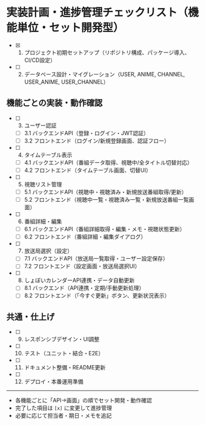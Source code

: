 # 実装計画・進捗管理チェックリスト（機能単位・セット開発型）

- [x] 1. プロジェクト初期セットアップ（リポジトリ構成、パッケージ導入、CI/CD設定）
- [ ] 2. データベース設計・マイグレーション（USER, ANIME, CHANNEL, USER_ANIME, USER_CHANNEL）

## 機能ごとの実装・動作確認

- [ ] 3. ユーザー認証
    - [ ] 3.1 バックエンドAPI（登録・ログイン・JWT認証）
    - [ ] 3.2 フロントエンド（ログイン/新規登録画面、認証フロー）
- [ ] 4. タイムテーブル表示
    - [ ] 4.1 バックエンドAPI（番組データ取得、視聴中/全タイトル切替対応）
    - [ ] 4.2 フロントエンド（タイムテーブル画面、切替UI）
- [ ] 5. 視聴リスト管理
    - [ ] 5.1 バックエンドAPI（視聴中・視聴済み・新規放送番組取得/更新）
    - [ ] 5.2 フロントエンド（視聴中一覧・視聴済み一覧・新規放送番組一覧画面）
- [ ] 6. 番組詳細・編集
    - [ ] 6.1 バックエンドAPI（番組詳細取得・編集・メモ・視聴状態更新）
    - [ ] 6.2 フロントエンド（番組詳細・編集ダイアログ）
- [ ] 7. 放送局選択（設定）
    - [ ] 7.1 バックエンドAPI（放送局一覧取得・ユーザー設定保存）
    - [ ] 7.2 フロントエンド（設定画面・放送局選択UI）
- [ ] 8. しょぼいカレンダーAPI連携・データ自動更新
    - [ ] 8.1 バックエンド（API連携・定期/手動更新処理）
    - [ ] 8.2 フロントエンド（「今すぐ更新」ボタン、更新状況表示）

## 共通・仕上げ

- [ ] 9. レスポンシブデザイン・UI調整
- [ ] 10. テスト（ユニット・結合・E2E）
- [ ] 11. ドキュメント整備・README更新
- [ ] 12. デプロイ・本番運用準備

---

- 各機能ごとに「API→画面」の順でセット開発・動作確認
- 完了した項目は `[x]` に変更して進捗管理
- 必要に応じて担当者・期日・メモを追記
